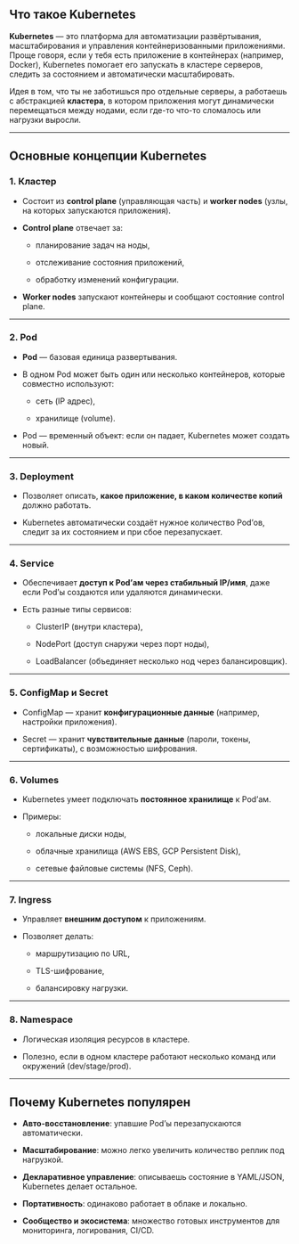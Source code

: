 ## Что такое Kubernetes

**Kubernetes**  — это платформа для автоматизации развёртывания, масштабирования и управления контейнеризованными приложениями.  
Проще говоря, если у тебя есть приложение в контейнерах (например, Docker), Kubernetes помогает его запускать в кластере серверов, следить за состоянием и автоматически масштабировать.

Идея в том, что ты не заботишься про отдельные серверы, а работаешь с абстракцией **кластера**, в котором приложения могут динамически перемещаться между нодами, если где-то что-то сломалось или нагрузки выросли.

---

## Основные концепции Kubernetes

### 1. Кластер

- Состоит из **control plane** (управляющая часть) и **worker nodes** (узлы, на которых запускаются приложения).
    
- **Control plane** отвечает за:
    
    - планирование задач на ноды,
        
    - отслеживание состояния приложений,
        
    - обработку изменений конфигурации.
        
- **Worker nodes** запускают контейнеры и сообщают состояние control plane.
    

---

### 2. Pod

- **Pod** — базовая единица развертывания.
    
- В одном Pod может быть один или несколько контейнеров, которые совместно используют:
    
    - сеть (IP адрес),
        
    - хранилище (volume).
        
- Pod — временный объект: если он падает, Kubernetes может создать новый.

---

### 3. Deployment

- Позволяет описать, **какое приложение, в каком количестве копий** должно работать.
    
- Kubernetes автоматически создаёт нужное количество Pod’ов, следит за их состоянием и при сбое перезапускает.

---

### 4. Service

- Обеспечивает **доступ к Pod’ам через стабильный IP/имя**, даже если Pod’ы создаются или удаляются динамически.
    
- Есть разные типы сервисов:
    
    - ClusterIP (внутри кластера),
        
    - NodePort (доступ снаружи через порт ноды),
        
    - LoadBalancer (объединяет несколько нод через балансировщик).

---

### 5. ConfigMap и Secret

- ConfigMap — хранит **конфигурационные данные** (например, настройки приложения).
    
- Secret — хранит **чувствительные данные** (пароли, токены, сертификаты), с возможностью шифрования.

---

### 6. Volumes

- Kubernetes умеет подключать **постоянное хранилище** к Pod’ам.
    
- Примеры:
    
    - локальные диски ноды,
        
    - облачные хранилища (AWS EBS, GCP Persistent Disk),
        
    - сетевые файловые системы (NFS, Ceph).

---

### 7. Ingress

- Управляет **внешним доступом** к приложениям.
    
- Позволяет делать:
    
    - маршрутизацию по URL,
        
    - TLS-шифрование,
        
    - балансировку нагрузки.

---

### 8. Namespace

- Логическая изоляция ресурсов в кластере.
    
- Полезно, если в одном кластере работают несколько команд или окружений (dev/stage/prod).

---

## Почему Kubernetes популярен

- **Авто-восстановление**: упавшие Pod’ы перезапускаются автоматически.
    
- **Масштабирование**: можно легко увеличить количество реплик под нагрузкой.
    
- **Декларативное управление**: описываешь состояние в YAML/JSON, Kubernetes делает остальное.
    
- **Портативность**: одинаково работает в облаке и локально.
    
- **Сообщество и экосистема**: множество готовых инструментов для мониторинга, логирования, CI/CD.